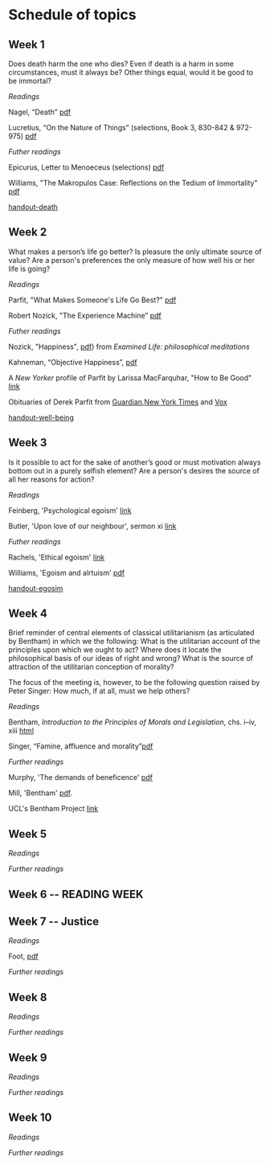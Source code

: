 # Schedule of topics

## Week 1

Does death harm the one who dies? Even if death is a harm in some circumstances, must it always be? Other things equal, would it be good to be immortal?

*Readings*

Nagel, “Death” [pdf](https://www.dropbox.com/s/35etu00rvp50bd0/Nagel_Death.pdf?dl=0)

Lucretius, “On the Nature of Things” (selections, Book 3, 830-842 & 972-975) [pdf](https://www.dropbox.com/s/220199d8zq309xs/Lucretius_Death.pdf?dl=0)

*Futher readings*

Epicurus, Letter to Menoeceus (selections) [pdf](https://www.dropbox.com/s/6nnd6n30aac11na/Letter%20to%20Menoeceus.pdf?dl=0)

Williams, "The Makropulos Case: Reflections on the Tedium of Immortality" [pdf](https://www.dropbox.com/s/82d5pske01rrpup/Williams-Immortality.pdf?dl=0)

[handout-death]()

## Week 2

What makes a person’s life go better? Is pleasure the only ultimate source of value? Are a person's preferences the only measure of how well his or her life is going?

*Readings*

Parfit, "What Makes Someone's Life Go Best?" [pdf](https://www.dropbox.com/s/dkjysrvuvzei7ld/parfit_life_going_best.pdf?dl=0)

Robert Nozick, "The Experience Machine” [pdf](https://www.dropbox.com/s/y1e9popbljc58mw/nozick_experience_machine.pdf?dl=0)


*Futher readings*

Nozick, "Happiness", [pdf](https://www.dropbox.com/s/3ucjmt4kp91q6ha/nozick_happiness_examined_life.pdf?dl=0)) from *Examined Life: philosophical meditations*

Kahneman, “Objective Happiness”, [pdf](https://www.dropbox.com/s/9punzcp6c2pe186/Kahneman_ObjectiveHappiness.pdf?dl=0)

A *New Yorker* profile of Parfit by Larissa MacFarquhar, "How to Be Good" [link](http://www.newyorker.com/magazine/2011/09/05/how-to-be-good)

Obituaries of Derek Parfit from [Guardian](https://www.theguardian.com/world/2017/jan/12/derek-parfit-obituary),[New York Times](https://www.nytimes.com/2017/01/04/world/derek-parfit-philosopher-who-explored-identity-and-moral-choice-dies-at-74.html) and [Vox](http://www.vox.com/science-and-health/2017/1/3/14148208/derek-parfit-rip-obit)

[handout-well-being]()

## Week 3

Is it possible to act for the sake of another’s good or must motivation always bottom out in a purely selfish element? Are a person's desires the source of all her reasons for action? 


*Readings*

Feinberg, 'Psychological egoism' [link](https://upload.disroot.org/r/9_ykrXpd#w2bgBal3mpqJODbbiLJYKLWyfB0Rsw2Fqvh8EtUA76g=)

Butler, 'Upon love of our neighbour', sermon xi [link](https://upload.disroot.org/r/92XE1BrS#eQz2dbq1yb++XU4KqUWxInPeRduqaivPndV9V/wxokI=)


*Futher readings*

Rachels, 'Ethical egoism' [link](https://www.dropbox.com/s/nkrqeflvs417xhc/Rachels%20Ethical%20Egoism%20copy.pdf?dl=0)

Williams, 'Egoism and alrtuism' [pdf](https://www.dropbox.com/s/zgxvc1ovh3olepd/williams_egoism__altruism%20copy%202.pdf?dl=0)

[handout-egosim](https://www.dropbox.com/s/4kksi3kucz8mw5d/handout-egoism.pdf?dl=0)


## Week 4

Brief reminder of central elements of classical utilitarianism (as articulated by Bentham) in which we the following: What is the utilitarian account of the principles upon which we ought to act?  Where does it locate the philosophical basis of our ideas of right and wrong?  What is the source of attraction of the utilitarian conception of morality?

The focus of the meeting is, however, to be the following question raised by Peter Singer: How much, if at all, must we help others?

*Readings*

Bentham, *Introduction to the Principles of Morals and Legislation*, chs. i–iv, xiii [html](https://www.utilitarianism.com/jeremy-bentham/index.html) 

Singer, “Famine, affluence and morality”[pdf](https://www.dropbox.com/s/di7mlljznyibsyz/Singer_Famine_Affluence_Morality%20copy.pdf?dl=0)


*Further readings*

Murphy, 'The demands of beneficence' [pdf](https://www.dropbox.com/s/2ghgm2sg095cg6p/Murphy_Demands_Beneficence_Notes%20copy.pdf?dl=0)

Mill, 'Bentham' [pdf](https://www.dropbox.com/s/zp74s0dpb5se3f0/Mill%20on%20Bentham.pdf?dl=0).

UCL's Bentham Project [link](https://www.ucl.ac.uk/bentham-project)

<!-- Kamm, ‘Nonconsequentialism’, sections I-VI -->

<!-- [handout-utilitarianism]()

[handout-beneficience]() -->


## Week 5


*Readings*



*Further readings*


## Week 6 -- READING WEEK



## Week 7 -- Justice


*Readings*

Foot, 
[pdf](https://www.dropbox.com/s/30gogqhbnslx5nq/foot-dde-chapter-2.pdf?dl=0)

*Further readings*



## Week 8


*Readings*



*Further readings*



## Week 9


*Readings*



*Further readings*



## Week 10



*Readings*



*Further readings*

